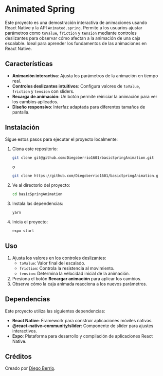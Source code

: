 # Animated Spring 

Este proyecto es una demostración interactiva de animaciones usando React Native y la API `Animated.spring`. Permite a los usuarios ajustar parámetros como `toValue`, `friction` y `tension` mediante controles deslizantes para observar cómo afectan a la animación de una caja escalable. Ideal para aprender los fundamentos de las animaciones en React Native.

## Características

- **Animación interactiva**: Ajusta los parámetros de la animación en tiempo real.
- **Controles deslizantes intuitivos**: Configura valores de `toValue`, `friction` y `tension` con sliders.
- **Recarga de animación**: Un botón permite reiniciar la animación para ver los cambios aplicados.
- **Diseño responsivo**: Interfaz adaptada para diferentes tamaños de pantalla.


## Instalación

Sigue estos pasos para ejecutar el proyecto localmente:

1. Clona este repositorio:
   ```bash
   git clone git@github.com:Diegoberrio1601/basicSpringAnimation.git
   ```
   o 
   ```bash
   git clone https://github.com/Diegoberrio1601/basicSpringAnimation.git
   ```
2. Ve al directorio del proyecto:
   ```bash
   cd basicSpringAnimation
   ```
3. Instala las dependencias:
   ```bash
   yarn
   ```
4. Inicia el proyecto:
   ```bash
   expo start
   ```

## Uso

1. Ajusta los valores en los controles deslizantes:
   - `toValue`: Valor final del escalado.
   - `friction`: Controla la resistencia al movimiento.
   - `tension`: Determina la velocidad inicial de la animación.
2. Presiona el botón **Recargar animación** para aplicar los cambios.
3. Observa cómo la caja animada reacciona a los nuevos parámetros.

## Dependencias

Este proyecto utiliza las siguientes dependencias:

- **React Native**: Framework para construir aplicaciones móviles nativas.
- **@react-native-community/slider**: Componente de slider para ajustes interactivos.
- **Expo**: Plataforma para desarrollo y compilación de aplicaciones React Native.

## Créditos

Creado por [Diego Berrio](https://github.com/diegoberrio1601).